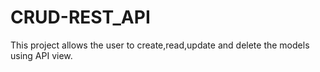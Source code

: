 # CRUD-REST_API
This project allows the user to create,read,update and delete the models using API view.
